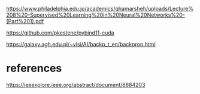 https://www.philadelphia.edu.jo/academics/qhamarsheh/uploads/Lecture%208%20-Supervised%20Learning%20in%20Neural%20Networks%20-(Part%201).pdf

https://github.com/pkestene/pybind11-cuda

https://galaxy.agh.edu.pl/~vlsi/AI/backp_t_en/backprop.html


# references

https://ieeexplore.ieee.org/abstract/document/8884203

